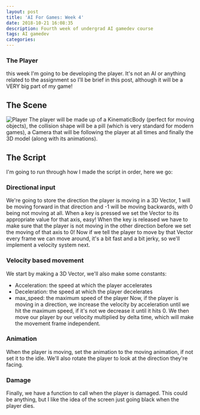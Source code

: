 ```yaml
---
layout: post
title: 'AI For Games: Week 4'
date: 2018-10-21 16:08:35
description: Fourth week of undergrad AI gamedev course
tags: AI gamedev
categories:
---
```



### The Player
this week I'm going to be developing the player. It's not an AI or anything related to the assignment so I'll be brief in this post, although it will be a VERY big part of my game!

## The Scene
![Player](https://i.imgur.com/yvoCsaa.png)
The player will be made up of a KinematicBody (perfect for moving objects), the collision shape will be a pill (which is very standard for modern games), a Camera that will be following the player at all times and finally the 3D model (along with its animations).

## The Script
I'm going to run through how I made the script in order, here we go:

### Directional input
We're going to store the direction the player is moving in a 3D Vector, 1 will be moving forward in that direction and -1 will be moving backwards, with 0 being not moving at all. When a key is pressed we set the Vector to its appropriate value for that axis, easy! When the key is released we have to make sure that the player is not moving in the other direction before we set the moving of that axis to 0! Now if we tell the player to move by that Vector every frame we can move around, it's a bit fast and a bit jerky, so we'll implement a velocity system next.

### Velocity based movement
We start by making a 3D Vector, we'll also make some constants:
- Acceleration: the speed at which the player accelerates
- Deceleration: the speed at which the player decelerates
- max_speed: the maximum speed of the player
Now, if the player is moving in a direction, we increase the velocity by acceleration until we hit the maximum speed, if it's not we decrease it until it hits 0. We then move our player by our velocity multiplied by delta time, which will make the movement frame independent.

### Animation
When the player is moving, set the animation to the moving animation, if not set it to the idle. We'll also rotate the player to look at the direction they're facing.

### Damage
Finally, we have a function to call when the player is damaged. This could be anything, but I like the idea of the screen just going black when the player dies.
